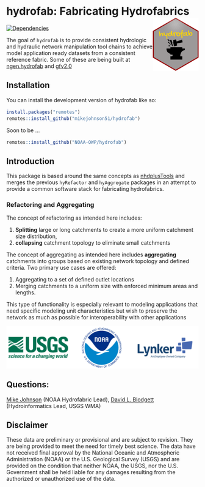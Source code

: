 
<!-- README.md is generated from README.Rmd. Please edit that file -->

# hydrofab: Fabricating Hydrofabrics <img src='man/figures/imgfile.png' align="right" height="139" />

<!-- badges: start -->

[![Dependencies](https://img.shields.io/badge/dependencies-19/80-red?style=flat)](#)
<!-- badges: end -->

The goal of `hydrofab` is to provide consistent hydrologic and hydraulic
network manipulation tool chains to achieve model application ready
datasets from a consistent reference fabric. Some of these are being
built at [ngen.hydrofab](https://github.com/mikejohnson51/ngen.hydrofab)
and [gfv2.0](https://code.usgs.gov/wma/nhgf/gfv2.0)

## Installation

You can install the development version of hydrofab like so:

``` r
install.packages("remotes")
remotes::install_github("mikejohnson51/hydrofab")
```

Soon to be …

``` r
remotes::install_github("NOAA-OWP/hydrofab")
```

## Introduction

This package is based around the same concepts as
[nhdplusTools](https://usgs-r.github.io/nhdplusTools/) and merges the
previous `hyRefactor` and `hyAggregate` packages in an attempt to
provide a common software stack for fabricating hydrofabrics.

### Refactoring and Aggregating

The concept of refactoring as intended here includes:

1)  **Splitting** large or long catchments to create a more uniform
    catchment size distribution,  
2)  **collapsing** catchment topology to eliminate small catchments

The concept of aggregating as intended here includes **aggregating**
catchments into groups based on existing network topology and defined
criteria. Two primary use cases are offered:

1.  Aggregating to a set of defined outlet locations
2.  Merging catchments to a uniform size with enforced minimum areas and
    lengths.

This type of functionality is especially relevant to modeling
applications that need specific modeling unit characteristics but wish
to preserve the network as much as possible for interoperability with
other applications

<img src="man/figures/logos.png" width="1800" style="display: block; margin: auto;" />

## Questions:

<a href = "mailto:mike.johnson@noaa.gov?subject=Nexgen Hydrofabric Questions">
Mike Johnson</a> (NOAA Hydrofabric Lead),
<a href = "mailto:dblodgett@usgs.gov?subject=Nexgen Hydrofabric Questions">
David L. Blodgett </a> (Hydroinformatics Lead, USGS WMA)

## Disclaimer

These data are preliminary or provisional and are subject to revision.
They are being provided to meet the need for timely best science. The
data have not received final approval by the National Oceanic and
Atmospheric Administration (NOAA) or the U.S. Geological Survey (USGS)
and are provided on the condition that neither NOAA, the USGS, nor the
U.S. Government shall be held liable for any damages resulting from the
authorized or unauthorized use of the data.
